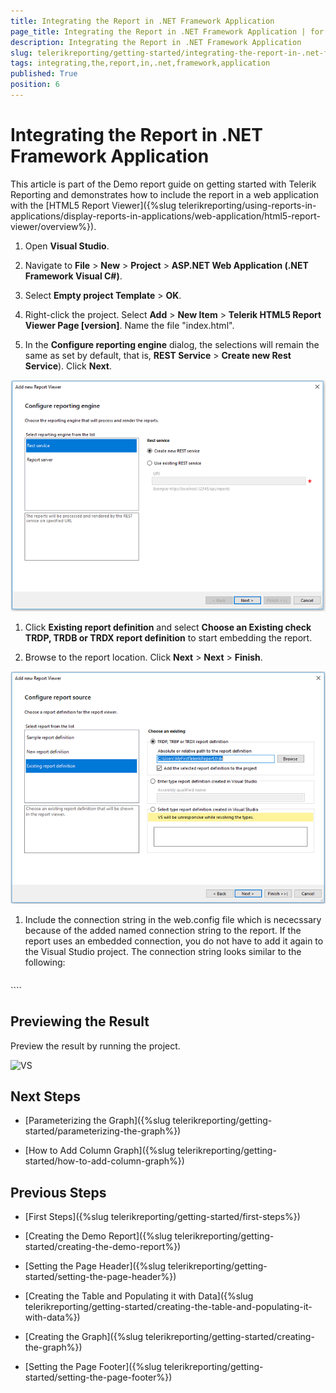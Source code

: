 ```yaml
---
title: Integrating the Report in .NET Framework Application
page_title: Integrating the Report in .NET Framework Application | for Telerik Reporting Documentation
description: Integrating the Report in .NET Framework Application
slug: telerikreporting/getting-started/integrating-the-report-in-.net-framework-application
tags: integrating,the,report,in,.net,framework,application
published: True
position: 6
---
```


# Integrating the Report in .NET Framework Application



This article is part of the Demo report guide on getting started with Telerik Reporting and demonstrates         how to include the report in a web application with the [HTML5 Report Viewer]({%slug telerikreporting/using-reports-in-applications/display-reports-in-applications/web-application/html5-report-viewer/overview%}).       


1. Open __Visual Studio__.             

1. Navigate to __File__ > __New__ > __Project__             > __ASP.NET Web Application (.NET Framework Visual C#)__.             

1. Select __Empty project Template__ > __OK__.             

1. Right-click the project. Select __Add__ > __New Item__ > __Telerik HTML5 Report Viewer Page [version]__.           Name the file "index.html".           

1. In the __Configure reporting engine__ dialog, the selections will remain the same as set by default, that is,               __REST Service__ > __Create new Rest Service__). Click __Next__.               

  ![Rest Srervice](images/RestSrervice.PNG)

1. Click __Existing report definition__             and select __Choose an Existing check TRDP, TRDB or TRDX report definition__ to start embedding the report.             

1. Browse to the report location. Click __Next__ > __Next__ > __Finish__.               

  ![Embed Report](images/EmbedReport.PNG)

1. Include the connection string in the web.config file which is nececssary because of the added named connection string to the report.               If the report uses an embedded connection, you do not have to add it again to the Visual Studio project.               The connection string looks similar to the following:             

    
      ````xml
<connectionStrings>
<add name="Telerik.Reporting.Examples.CSharp.Properties.Settings.TelerikConnectionString"
connectionString="Data Source=(local)\SQLEXPRESS;Initial Catalog=AdventureWorks;Integrated Security=SSPI"
providerName="System.Data.SqlClient"/>
</connectionStrings>
````


## Previewing the Result

Preview the result by running the project.           

  ![VS](images/VS.PNG)

## Next Steps

* [Parameterizing the Graph]({%slug telerikreporting/getting-started/parameterizing-the-graph%})

* [How to Add Column Graph]({%slug telerikreporting/getting-started/how-to-add-column-graph%})

## Previous Steps

* [First Steps]({%slug telerikreporting/getting-started/first-steps%})

* [Creating the Demo Report]({%slug telerikreporting/getting-started/creating-the-demo-report%})

* [Setting the Page Header]({%slug telerikreporting/getting-started/setting-the-page-header%})

* [Creating the Table and Populating it with Data]({%slug telerikreporting/getting-started/creating-the-table-and-populating-it-with-data%})

* [Creating the Graph]({%slug telerikreporting/getting-started/creating-the-graph%})

* [Setting the Page Footer]({%slug telerikreporting/getting-started/setting-the-page-footer%})

